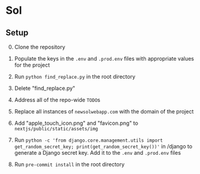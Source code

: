 # Sol

## Setup

0. Clone the repository

1. Populate the keys in the `.env` and `.prod.env` files with appropriate values for the project

2. Run `python find_replace.py` in the root directory

3. Delete "find_replace.py"

4. Address all of the repo-wide `TODO`s

5. Replace all instances of `newsolwebapp.com` with the domain of the project

6. Add "apple_touch_icon.png" and "favicon.png" to `nextjs/public/static/assets/img`

7. Run `python -c 'from django.core.management.utils import get_random_secret_key; print(get_random_secret_key())'` in /django to generate a Django secret key. Add it to the `.env` and `.prod.env` files

8. Run `pre-commit install` in the root directory
